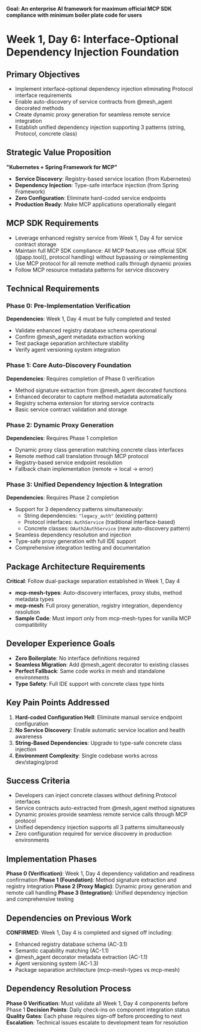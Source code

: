 **Goal: An enterprise AI framework for maximum official MCP SDK compliance with minimum boiler plate code for users**

# Week 1, Day 6: Interface-Optional Dependency Injection Foundation

## Primary Objectives

- Implement interface-optional dependency injection eliminating Protocol interface requirements
- Enable auto-discovery of service contracts from @mesh_agent decorated methods
- Create dynamic proxy generation for seamless remote service integration
- Establish unified dependency injection supporting 3 patterns (string, Protocol, concrete class)

## Strategic Value Proposition

**"Kubernetes + Spring Framework for MCP"**

- **Service Discovery**: Registry-based service location (from Kubernetes)
- **Dependency Injection**: Type-safe interface injection (from Spring Framework)
- **Zero Configuration**: Eliminate hard-coded service endpoints
- **Production Ready**: Make MCP applications operationally elegant

## MCP SDK Requirements

- Leverage enhanced registry service from Week 1, Day 4 for service contract storage
- Maintain full MCP SDK compliance: All MCP features use official SDK (@app.tool(), protocol handling) without bypassing or reimplementing
- Use MCP protocol for all remote method calls through dynamic proxies
- Follow MCP resource metadata patterns for service discovery

## Technical Requirements

### Phase 0: Pre-Implementation Verification

**Dependencies**: Week 1, Day 4 must be fully completed and tested

- Validate enhanced registry database schema operational
- Confirm @mesh_agent metadata extraction working
- Test package separation architecture stability
- Verify agent versioning system integration

### Phase 1: Core Auto-Discovery Foundation

**Dependencies**: Requires completion of Phase 0 verification

- Method signature extraction from @mesh_agent decorated functions
- Enhanced decorator to capture method metadata automatically
- Registry schema extension for storing service contracts
- Basic service contract validation and storage

### Phase 2: Dynamic Proxy Generation

**Dependencies**: Requires Phase 1 completion

- Dynamic proxy class generation matching concrete class interfaces
- Remote method call translation through MCP protocol
- Registry-based service endpoint resolution
- Fallback chain implementation (remote → local → error)

### Phase 3: Unified Dependency Injection & Integration

**Dependencies**: Requires Phase 2 completion

- Support for 3 dependency patterns simultaneously:
  - String dependencies: `"legacy_auth"` (existing pattern)
  - Protocol interfaces: `AuthService` (traditional interface-based)
  - Concrete classes: `OAuth2AuthService` (new auto-discovery pattern)
- Seamless dependency resolution and injection
- Type-safe proxy generation with full IDE support
- Comprehensive integration testing and documentation

## Package Architecture Requirements

**Critical**: Follow dual-package separation established in Week 1, Day 4

- **mcp-mesh-types**: Auto-discovery interfaces, proxy stubs, method metadata types
- **mcp-mesh**: Full proxy generation, registry integration, dependency resolution
- **Sample Code**: Must import only from mcp-mesh-types for vanilla MCP compatibility

## Developer Experience Goals

- **Zero Boilerplate**: No interface definitions required
- **Seamless Migration**: Add @mesh_agent decorator to existing classes
- **Perfect Fallback**: Same code works in mesh and standalone environments
- **Type Safety**: Full IDE support with concrete class type hints

## Key Pain Points Addressed

1. **Hard-coded Configuration Hell**: Eliminate manual service endpoint configuration
2. **No Service Discovery**: Enable automatic service location and health awareness
3. **String-Based Dependencies**: Upgrade to type-safe concrete class injection
4. **Environment Complexity**: Single codebase works across dev/staging/prod

## Success Criteria

- Developers can inject concrete classes without defining Protocol interfaces
- Service contracts auto-extracted from @mesh_agent method signatures
- Dynamic proxies provide seamless remote service calls through MCP protocol
- Unified dependency injection supports all 3 patterns simultaneously
- Zero configuration required for service discovery in production environments

## Implementation Phases

**Phase 0 (Verification)**: Week 1, Day 4 dependency validation and readiness confirmation
**Phase 1 (Foundation)**: Method signature extraction and registry integration
**Phase 2 (Proxy Magic)**: Dynamic proxy generation and remote call handling
**Phase 3 (Integration)**: Unified dependency injection and comprehensive testing

## Dependencies on Previous Work

**CONFIRMED**: Week 1, Day 4 is completed and signed off including:

- Enhanced registry database schema (AC-3.1)
- Semantic capability matching (AC-1.1)
- @mesh_agent decorator metadata extraction (AC-1.1)
- Agent versioning system (AC-1.3)
- Package separation architecture (mcp-mesh-types vs mcp-mesh)

## Dependency Resolution Process

**Phase 0 Verification**: Must validate all Week 1, Day 4 components before Phase 1
**Decision Points**: Daily check-ins on component integration status
**Quality Gates**: Each phase requires sign-off before proceeding to next
**Escalation**: Technical issues escalate to development team for resolution
